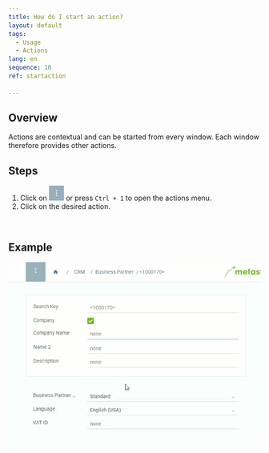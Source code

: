 ```yaml
---
title: How do I start an action?
layout: default
tags:
  - Usage
  - Actions
lang: en
sequence: 10
ref: startaction

---
```

## Overview
Actions are contextual and can be started from every window. Each window therefore provides other actions.

## Steps

1. Click on ![](assets/actionsmenu_WebUI.png) or press `Ctrl + 1` to open the actions menu.
1. Click on the desired action.
<br>

## Example

![](assets/StartAction_walkthrough.gif)
